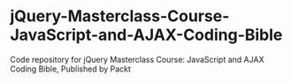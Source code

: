# jQuery-Masterclass-Course-JavaScript-and-AJAX-Coding-Bible
Code repository for jQuery Masterclass Course: JavaScript and AJAX Coding Bible, Published by Packt
